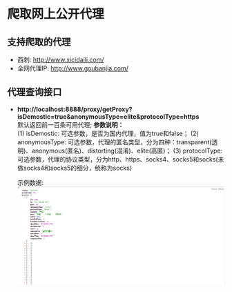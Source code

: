 # 爬取网上公开代理

## 支持爬取的代理
* 西刺: http://www.xicidaili.com/
* 全网代理IP: http://www.goubanjia.com/

## 代理查询接口
* <b>http://localhost:8888/proxy/getProxy?isDemostic=true&anonymousType=elite&protocolType=https</b></br>
    默认返回前一百条可用代理;
  <b>参数说明：</b>  
  (1) isDemostic: 可选参数，是否为国内代理，值为true和false；
  (2) anonymousType: 可选参数，代理的匿名类型，分为四种：transparent(透明)、anonymous(匿名)、distorting(混淆)、elite(高匿)；
  (3) protocolType: 可选参数，代理的协议类型，分为http、https、socks4、socks5和socks(未做socks4和socks5的细分，统称为socks)
  
  示例数据:
  ![返回数据](/img/getproxy.png)